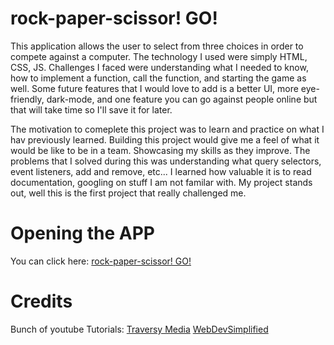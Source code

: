 # rock-paper-scissor! GO!

This application allows the user to select from three choices in order to compete against a computer. The technology I used were simply HTML, CSS, JS. Challenges I faced were understanding what I needed to know, how to implement a function, call the function, and starting the game as well. Some future features that I would love to add is a better UI, more eye-friendly, dark-mode, and one feature you can go against people online but that will take time so I'll save it for later.

The motivation to comeplete this project was to learn and practice on what I hav previously learned. Building this project would give me a feel of what it would be like to be in a team. Showcasing my skills as they improve. The problems that I solved during this was understanding what query selectors, event listeners, add and remove, etc... I learned how valuable it is to read documentation, googling on stuff I am not familar with. My project stands out, well this is the first project that really challenged me. 

# Opening the APP 

You can click here: [rock-paper-scissor! GO!](https://jimmyjimenez2400.github.io/rock-paper-scissor/)

# Credits

Bunch of youtube Tutorials:
[Traversy Media](https://www.youtube.com/c/TraversyMedia)
[WebDevSimplified](https://www.youtube.com/c/WebDevSimplified)
